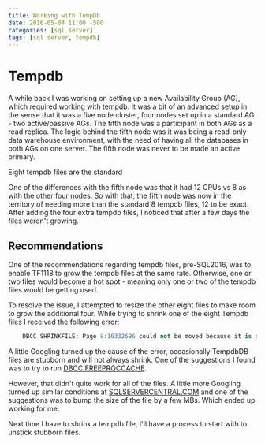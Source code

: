```yaml
---
title: Working with TempDb
date: 2016-05-04 11:00 -500
categories: [sql server]
tags: [sql server, tempdb]
---
```


# Tempdb

A while back I was working on setting up a new Availability Group (AG), which required working with tempdb. It was a bit of an advanced setup in the sense that it was a five node cluster, four nodes set up in a standard AG - two active/passive AGs. The fifth node was a participant in both AGs as a read replica. The logic behind the fifth node was it was being a read-only data warehouse environment, with the need of having all the databases in both AGs on one server. The fifth node was never to be made an active primary.

Eight tempdb files are the standard

One of the differences with the fifth node was that it had 12 CPUs vs 8 as with the other four nodes. So with that, the fifth node was now in the territory of needing more than the standard 8 tempdb files, 12 to be exact. After adding the four extra tempdb files, I noticed that after a few days the files weren't growing.

## Recommendations

One of the recommendations regarding tempdb files, pre-SQL2016, was to enable TF1118 to grow the tempdb files at the same rate. Otherwise, one or two files would become a hot spot - meaning only one or two of the tempdb files would be getting used.

To resolve the issue, I attempted to resize the other eight files to make room to grow the additional four. While trying to shrink one of the eight Tempdb files I received the following error:

```SQL
    DBCC SHRINKFILE: Page 8:16332696 could not be moved because it is a work table page
```
A little Googling turned up the cause of the error, occasionally TempdbDB files are stubborn and will not always shrink. One of the suggestions I found was to try to run [DBCC FREEPROCCACHE](https://www.brentozar.com/archive/2016/02/when-shrinking-tempdb-just-wont-shrink/).

However, that didn't quite work for all of the files. A little more Googling turned up similar conditions at [SQLSERVERCENTRAL.COM](https://www.sqlservercentral.com/forums/topic/shrink-fails-with-error-file-id-of-database-id-cannot-be-shrunk-as-it-is-either-being-shrunk-by-another-process-or-is-empty) and one of the suggestions was to bump the size of the file by a few MBs. Which ended up working for me.

Next time I have to shrink a tempdb file, I'll have a process to start with to unstick stubborn files.